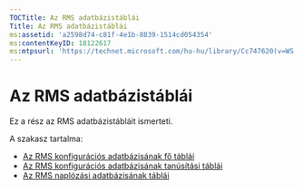 ```yaml
---
TOCTitle: Az RMS adatbázistáblái
Title: Az RMS adatbázistáblái
ms:assetid: 'a2598d74-c81f-4e1b-8839-1514cd054354'
ms:contentKeyID: 18122617
ms:mtpsurl: 'https://technet.microsoft.com/hu-hu/library/Cc747620(v=WS.10)'
---
```


Az RMS adatbázistáblái
======================

Ez a rész az RMS adatbázistábláit ismerteti.

A szakasz tartalma:

-   [Az RMS konfigurációs adatbázisának fő táblái](https://technet.microsoft.com/8f9e15a2-92bc-41f7-a4fd-329567afb142)
-   [Az RMS konfigurációs adatbázisának tanúsítási táblái](https://technet.microsoft.com/d392663a-1a46-42f6-a71d-f0f2c1843566)
-   [Az RMS naplózási adatbázisának táblái](https://technet.microsoft.com/7ab2104c-b12d-4807-8a4b-bcabb145ff9b)
